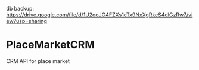 db backup: https://drive.google.com/file/d/1U2ooJO4FZXs1cTx9NxXgRkeS4dlGzRw7/view?usp=sharing
# PlaceMarketCRM
CRM API for place market

